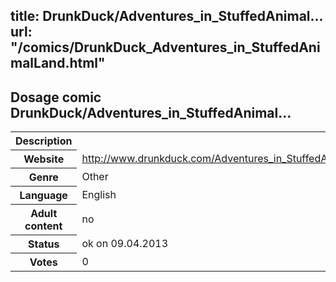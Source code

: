 title: DrunkDuck/Adventures_in_StuffedAnimal...
url: "/comics/DrunkDuck_Adventures_in_StuffedAnimalLand.html"
---
Dosage comic DrunkDuck/Adventures_in_StuffedAnimal...
-----------------------------------------

<table class="comicinfo">
<tr>
<th>Description</th><td></td>
</tr>
<tr>
<th>Website</th><td><a href="http://www.drunkduck.com/Adventures_in_StuffedAnimalLand/">http://www.drunkduck.com/Adventures_in_StuffedAnimalLand/</a></td>
</tr>
<tr>
<th>Genre</th><td>Other</td>
</tr>
<tr>
<th>Language</th><td>English</td>
</tr>
<tr>
<th>Adult content</th><td>no</td>
</tr>
<tr>
<th>Status</th><td>ok on 09.04.2013</td>
</tr>
<tr>
<th>Votes</th><td>0</div></td>
</tr>
</table>

